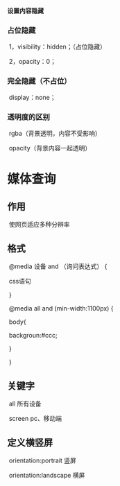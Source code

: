 #### 	设置内容隐藏

### 					占位隐藏

​					1，visibility：hidden；（占位隐藏）

​					2，opacity：0；

### 					完全隐藏（不占位）

​					display：none；

### 		透明度的区别

​					rgba（背景透明，内容不受影响）

​					opacity（背景内容一起透明）


# 媒体查询

## 作用

​			使网页适应多种分辨率

## 格式

​			@media 设备 and （询问表达式） {

​						css语句

​			}

​			@media all and (min-width:1100px) {

​						body{

​								backgroun:#ccc;

​								}

​				}

## 关键字

​			all		所有设备

​			screen		pc、移动端

## 定义横竖屏

​		orientation:portrait					竖屏

​		orientation:landscape				横屏
